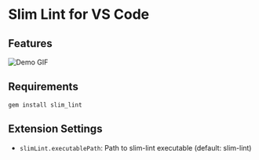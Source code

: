 # Slim Lint for VS Code

## Features

![Demo GIF](https://drive.google.com/uc?export=view&id=1dxiveJxSe2pMXsoV74kSBIMt3rWABdIy)

## Requirements

```
gem install slim_lint
```

## Extension Settings

* `slimLint.executablePath`: Path to slim-lint executable (default: slim-lint)
